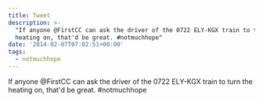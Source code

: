 ```yaml
---
title: Tweet
description: >-
  "If anyone @FirstCC can ask the driver of the 0722 ELY-KGX train to turn the
  heating on, that'd be great. #notmuchhope"
date: '2014-02-07T07:02:51+00:00'
tags:
  - notmuchhope
---
```

If anyone @FirstCC can ask the driver of the 0722 ELY-KGX train to turn the heating on, that'd be great. #notmuchhope
